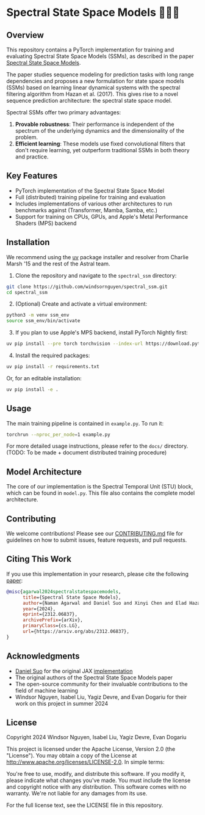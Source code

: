 # Spectral State Space Models 🔢🔄🔢

## Overview

This repository contains a PyTorch implementation for training and evaluating Spectral State Space Models (SSMs), as described in the paper [Spectral State Space Models](https://arxiv.org/abs/2312.06837).

The paper studies sequence modeling for prediction tasks with long range
dependencies and proposes a new formulation for state space models (SSMs) based
on learning linear dynamical systems with the spectral filtering algorithm from Hazan et al. (2017). This gives rise to a novel sequence prediction
architecture: the spectral state space model.

Spectral SSMs offer two primary advantages:
1. **Provable robustness**: Their performance is independent of the spectrum of the underlying dynamics and the dimensionality of the problem.
2. **Efficient learning**: These models use fixed convolutional filters that don't require learning, yet outperform traditional SSMs in both theory and practice.

## Key Features

- PyTorch implementation of the Spectral State Space Model
- Full (distributed) training pipeline for training and evaluation
- Includes implementations of various other architectures to run benchmarks against (Transformer, Mamba, Samba, etc.)
- Support for training on CPUs, GPUs, and Apple's Metal Performance Shaders (MPS) backend

## Installation

We recommend using the [uv](https://github.com/astral-sh/uv) package installer and resolver from Charlie Marsh '15 and the rest of the Astral team.

1. Clone the repository and navigate to the `spectral_ssm` directory:

```bash
git clone https://github.com/windsornguyen/spectral_ssm.git
cd spectral_ssm
```

2. (Optional) Create and activate a virtual environment:

```bash
python3 -m venv ssm_env
source ssm_env/bin/activate
```

3. If you plan to use Apple's MPS backend, install PyTorch Nightly first:

```bash
uv pip install --pre torch torchvision --index-url https://download.pytorch.org/whl/nightly/cpu
```

4. Install the required packages:

```bash
uv pip install -r requirements.txt
```

Or, for an editable installation:

```bash
uv pip install -e .
```

## Usage

The main training pipeline is contained in `example.py`. To run it:

```bash
torchrun --nproc_per_node=1 example.py
```

For more detailed usage instructions, please refer to the `docs/` directory. (TODO: To be made + document distributed training procedure)

## Model Architecture

The core of our implementation is the Spectral Temporal Unit (STU) block, which can be found in `model.py`. This file also contains the complete model architecture.

## Contributing

We welcome contributions! Please see our [CONTRIBUTING.md](CONTRIBUTING.md) file for guidelines on how to submit issues, feature requests, and pull requests.

## Citing This Work

If you use this implementation in your research, please cite the following [paper](https://arxiv.org/abs/2312.06837):
```bibtex
@misc{agarwal2024spectralstatespacemodels,
      title={Spectral State Space Models}, 
      author={Naman Agarwal and Daniel Suo and Xinyi Chen and Elad Hazan},
      year={2024},
      eprint={2312.06837},
      archivePrefix={arXiv},
      primaryClass={cs.LG},
      url={https://arxiv.org/abs/2312.06837}, 
}
```

## Acknowledgments

- [Daniel Suo](https://github.com/danielsuo) for the original JAX [implementation](https://github.com/google-deepmind/spectral_ssm)
- The original authors of the Spectral State Space Models paper
- The open-source community for their invaluable contributions to the field of machine learning
- Windsor Nguyen, Isabel Liu, Yagiz Devre, and Evan Dogariu for their work on this project in summer 2024

## License
Copyright 2024 Windsor Nguyen, Isabel Liu, Yagiz Devre, Evan Dogariu

This project is licensed under the Apache License, Version 2.0 (the "License").
You may obtain a copy of the License at http://www.apache.org/licenses/LICENSE-2.0. In simple terms:

You're free to use, modify, and distribute this software.
If you modify it, please indicate what changes you've made.
You must include the license and copyright notice with any distribution.
This software comes with no warranty.
We're not liable for any damages from its use.

For the full license text, see the LICENSE file in this repository.
